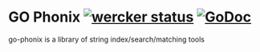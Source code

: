 GO Phonix [![wercker status](https://app.wercker.com/status/3fdc816ac29b28f4ff597e1e2d5e8909/s "wercker status")](https://app.wercker.com/project/bykey/3fdc816ac29b28f4ff597e1e2d5e8909) [![GoDoc](https://godoc.org/github.com/ChrisMcKenzie/go-phonix/soundex?status.svg)](https://godoc.org/github.com/ChrisMcKenzie/go-phonix)
=========

go-phonix is a library of string index/search/matching tools

